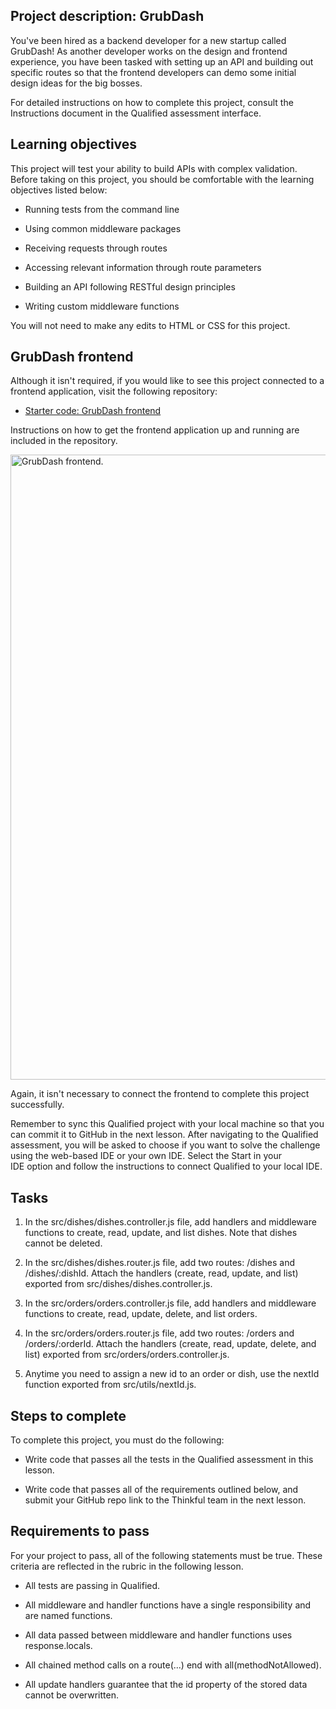 <div class="sc-havuDZ dPxsLw"><h2>Project description: GrubDash</h2><p>You've been hired as a backend developer for a new startup called GrubDash! As another developer works on the design and frontend experience, you have been tasked with setting up an API and building out specific routes so that the frontend developers can demo some initial design ideas for the big bosses.</p><p>For detailed instructions on how to complete this project, consult the <span class="sc-bKoJNE hTFgFD">Instructions </span>document in the Qualified assessment interface.</p><h2><a href="https://github.com/Thinkful-Ed/web-dev-programs/blob/master/library/zid-be-project-grub-dash-01-qualified/content.md#learning-objectives" target="_blank" rel="noreferrer"></a>Learning objectives</h2><p>This project will test your ability to build APIs with complex validation. Before taking on this project, you should be comfortable with the learning objectives listed below:</p><ul><li><p>Running tests from the command line</p></li><li><p>Using common middleware packages</p></li><li><p>Receiving requests through routes</p></li><li><p>Accessing relevant information through route parameters</p></li><li><p>Building an API following RESTful design principles</p></li><li><p>Writing custom middleware functions</p></li></ul><p>You will not need to make any edits to HTML or CSS for this project.</p><h2><a href="https://github.com/Thinkful-Ed/web-dev-programs/blob/master/library/zid-be-project-grub-dash-01-qualified/content.md#grubdash-frontend" target="_blank" rel="noreferrer"></a>GrubDash frontend</h2><p>Although it isn't required, if you would like to see this project connected to a frontend application, visit the following repository:</p><ul><li><p><a href="https://github.com/Thinkful-Ed/starter-grub-dash-front-end" target="_blank" rel="noreferrer">Starter code: GrubDash frontend</a></p></li></ul><p>Instructions on how to get the frontend application up and running are included in the repository.<a href="https://camo.githubusercontent.com/cba6ab5c14e78c57014a67f725f76df1a4fd1d32385b810b21336b7b1a0272f2/68747470733a2f2f7265732e636c6f7564696e6172792e636f6d2f7374726976652f696d6167652f75706c6f61642f775f313030302c685f313030302c635f6c696d69742f31666337663931366532313436653635396637393334613733623130336532352d686f6d652e706e67" target="_blank" rel="noreferrer"></a></p><img alt="GrubDash frontend." height="1000" src="https://images.ctfassets.net/c7lxnbtvvcxm/4LmGQIVbchP9nSxprM6GRf/d0df0421c3eac33ad985d77cca94ebe2/GrubDash.png" width="966" class="sc-gJjCVn jSYvfE" srl_elementid="0"><p>Again, it isn't necessary to connect the frontend to complete this project successfully.</p><p>Remember to sync this Qualified project with your local machine so that you can commit it to GitHub in the next lesson. After navigating to the Qualified assessment, you will be asked to choose if you want to solve the challenge using the web-based IDE or your own IDE. Select the&nbsp;<span class="sc-cfARRi kJkgol">Start in your IDE</span>&nbsp;option and follow the instructions to connect Qualified to your local IDE.</p><h2><a href="https://github.com/Thinkful-Ed/web-dev-programs/blob/master/library/zid-be-project-grub-dash-01-qualified/content.md#tasks" target="_blank" rel="noreferrer"></a>Tasks</h2><ol><li><p>In the <span class="sc-jCPRHX htTRuv">src/dishes/dishes.controller.js</span> file, add handlers and middleware functions to create, read, update, and list dishes. Note that dishes cannot be deleted.</p></li><li><p>In the <span class="sc-jCPRHX htTRuv">src/dishes/dishes.router.js</span> file, add two routes: <span class="sc-jCPRHX htTRuv">/dishes</span> and <span class="sc-jCPRHX htTRuv">/dishes/:dishId</span>. Attach the handlers (create, read, update, and list) exported from <span class="sc-jCPRHX htTRuv">src/dishes/dishes.controller.js</span>.</p></li><li><p>In the <span class="sc-jCPRHX htTRuv">src/orders/orders.controller.js</span> file, add handlers and middleware functions to create, read, update, delete, and list orders.</p></li><li><p>In the <span class="sc-jCPRHX htTRuv">src/orders/orders.router.js</span> file, add two routes: <span class="sc-jCPRHX htTRuv">/orders</span> and <span class="sc-jCPRHX htTRuv">/orders/:orderId</span>. Attach the handlers (create, read, update, delete, and list) exported from <span class="sc-jCPRHX htTRuv">src/orders/orders.controller.js</span>.</p></li><li><p>Anytime you need to assign a new <span class="sc-jCPRHX htTRuv">id</span> to an order or dish, use the <span class="sc-jCPRHX htTRuv">nextId</span> function exported from <span class="sc-jCPRHX htTRuv">src/utils/nextId.js</span>.</p></li></ol><h2><a href="https://github.com/Thinkful-Ed/web-dev-programs/blob/master/library/zid-be-project-grub-dash-01-qualified/content.md#steps-to-complete" target="_blank" rel="noreferrer"></a>Steps to complete</h2><p>To complete this project, you must do the following:</p><ul><li><p>Write code that passes all the tests in the Qualified assessment in this lesson.</p></li><li><p>Write code that passes all of the requirements outlined below, and submit your GitHub repo link to the Thinkful team in the next lesson.</p></li></ul><h2><a href="https://github.com/Thinkful-Ed/web-dev-programs/blob/master/library/zid-be-project-grub-dash-01-qualified/content.md#project-rubric" target="_blank" rel="noreferrer"></a>Requirements to pass</h2><p>For your project to pass, all of the following statements must be true. These criteria are reflected in the rubric in the following lesson.</p><ul><li><p>All tests are passing in Qualified.</p></li><li><p>All middleware and handler functions have a single responsibility and are named functions.</p></li><li><p>All data passed between middleware and handler functions uses <span class="sc-jCPRHX htTRuv">response.locals</span>.</p></li><li><p>All chained method calls on a <span class="sc-jCPRHX htTRuv">route(...)</span> end with <span class="sc-jCPRHX htTRuv">all(methodNotAllowed)</span>.</p></li><li><p>All update handlers guarantee that the <span class="sc-jCPRHX htTRuv">id</span> property of the stored data cannot be overwritten.</p></li></ul><p></p></div>
